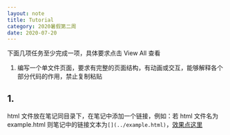 ```yaml
---
layout: note
title: Tutorial
category: 2020暑假第二周
date: 2020-07-20
---
```


下面几项任务至少完成一项，具体要求点击 View All 查看

1. 编写一个单文件页面，要求有完整的页面结构，有动画或交互，能够解释各个部分代码的作用，禁止复制粘贴

<!--more-->

## 1.

html 文件放在笔记同目录下，在笔记中添加一个链接，例如：若 html 文件名为 example.html 则笔记中的链接文本为`[](../example.html)`，[效果点这里](../example.html)